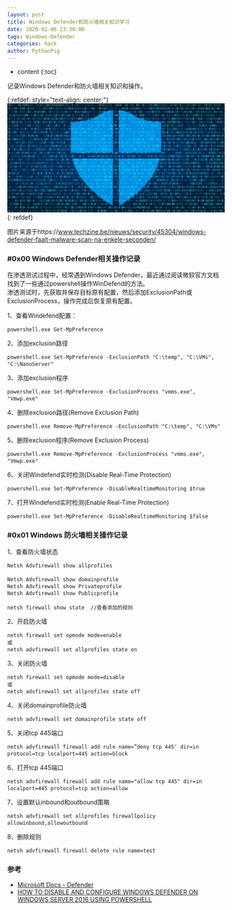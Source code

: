 ```yaml
---
layout: post
title: Windows Defender和防火墙相关知识学习
date: 2020-02-06 23:30:00
tags: Windows-Defender
categories: hack 
author: PythonPig
---
```

* content
{:toc}

记录Windows Defender和防火墙相关知识和操作。  

{:refdef: style="text-align: center;"}
![windefend](https://github.com/PythonPig/PythonPig.github.io/blob/master/images/Windows%20Defender相关知识学习/Windows-Defender.jpg?raw=true) 
{: refdef}




图片来源于https://www.techzine.be/nieuws/security/45304/windows-defender-faalt-malware-scan-na-enkele-seconden/  

### \#0x00 Windows Defender相关操作记录
在渗透测试过程中，经常遇到Windows Defender，最近通过阅读微软官方文档找到了一些通过powershell操作WinDefend的方法。  
渗透测试时，先获取并保存目标原有配置，然后添加ExclusionPath或ExclusionProcess，操作完成后恢复原有配置。  

1、查看Windefend配置：  
```
powershell.exe Get-MpPreference
```
2、添加exclusion路径
```
powershell.exe Set-MpPreference -ExclusionPath "C:\temp", "C:\VMs", "C:\NanoServer"
```
3、添加exclusion程序
```
powershell.exe Set-MpPreference -ExclusionProcess "vmms.exe", "Vmwp.exe"
```
4、删除exclusion路径(Remove Exclusion Path) 
```
powershell.exe Remove-MpPreference -ExclusionPath "C:\temp", "C:\VMs"
```
5、删除exclusion程序(Remove Exclusion Process)
```
powershell.exe Remove-MpPreference -ExclusionProcess "vmms.exe", "Vmwp.exe"
```
6、关闭Windefend实时检测(Disable Real-Time Protection)
```
powershell.exe Set-MpPreference -DisableRealtimeMonitoring $true
```
7、打开Windefend实时检测(Enable Real-Time Protection)
```
powershell.exe Set-MpPreference -DisableRealtimeMonitoring $false
```
### \#0x01 Windows 防火墙相关操作记录

1、查看防火墙状态  
```
Netsh Advfirewall show allprofiles

Netsh Advfirewall show domainprofile
Netsh Advfirewall show Privateprofile
Netsh Advfirewall show Publicprofile

netsh firewall show state  //查看添加的规则
```
2、开启防火墙
```
netsh firewall set opmode mode=enable
或
netsh advfirewall set allprofiles state on
```
3、关闭防火墙
```
netsh firewall set opmode mode=disable
或
netsh advfirewall set allprofiles state off
```
4、关闭domainprofile防火墙
```
netsh advfirewall set domainprofile state off
```
5、关闭tcp 445端口
```
netsh advfirewall firewall add rule name=”deny tcp 445″ dir=in protocol=tcp localport=445 action=block
```
6、打开tcp 445端口
```
netsh advfirewall firewall add rule name="allow tcp 445" dir=in localport=445 protocol=tcp action=allow
```
7、设置默认inbound和outbound策略
```
netsh advfirewall set allprofiles firewallpolicy allowinbound,allowoutbound
```
8、删除规则  
```
netsh advfirewall firewall delete rule name=test
```
### 参考
* [Microsoft Docs - Defender](https://docs.microsoft.com/en-us/powershell/module/defender/?view=win10-ps)
* [HOW TO DISABLE AND CONFIGURE WINDOWS DEFENDER ON WINDOWS SERVER 2016 USING POWERSHELL](https://www.thomasmaurer.ch/2016/07/how-to-disable-and-configure-windows-defender-on-windows-server-2016-using-powershell/)  